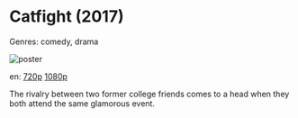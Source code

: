 # Catfight (2017)

Genres: comedy, drama

![poster](http://image.tmdb.org/t/p/w500/97Zbegv8V4uM0CwEQvwtMhpqlF5.jpg)

en:
  [720p](magnet:?xt=urn:btih:7CF7A98CA5B702CD22AE5D5198D7B83AFDBD6EDA&tr=udp://glotorrents.pw:6969/announce&tr=udp://tracker.opentrackr.org:1337/announce&tr=udp://torrent.gresille.org:80/announce&tr=udp://tracker.openbittorrent.com:80&tr=udp://tracker.coppersurfer.tk:6969&tr=udp://tracker.leechers-paradise.org:6969&tr=udp://p4p.arenabg.ch:1337&tr=udp://tracker.internetwarriors.net:1337)
  [1080p](magnet:?xt=urn:btih:82795E0BFAF0EEEC71C9938FECECF95D0A6FAE26&tr=udp://glotorrents.pw:6969/announce&tr=udp://tracker.opentrackr.org:1337/announce&tr=udp://torrent.gresille.org:80/announce&tr=udp://tracker.openbittorrent.com:80&tr=udp://tracker.coppersurfer.tk:6969&tr=udp://tracker.leechers-paradise.org:6969&tr=udp://p4p.arenabg.ch:1337&tr=udp://tracker.internetwarriors.net:1337)
  


The rivalry between two former college friends comes to a head when they both attend the same glamorous event.